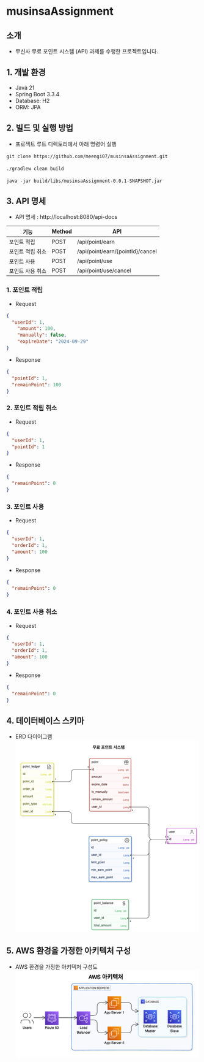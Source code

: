 # musinsaAssignment

## 소개 
- 무신사 무료 포인트 시스템 (API) 과제를 수행한 프로젝트입니다.

## 1. 개발 환경
- Java 21
- Spring Boot 3.3.4
- Database: H2
- ORM: JPA

## 2. 빌드 및 실행 방법
- 프로젝트 루트 디렉토리에서 아래 명령어 실행
```
git clone https://github.com/meengi07/musinsaAssignment.git

./gradlew clean build

java -jar build/libs/musinsaAssignment-0.0.1-SNAPSHOT.jar
```

## 3. API 명세
- API 명세 : http://localhost:8080/api-docs

| 기능        | Method | API                              | 
|-----------|--------|----------------------------------|
| 포인트 적립    | POST   | /api/point/earn                  | 
| 포인트 적립 취소 | POST | /api/point/earn/{pointId}/cancel |
| 포인트 사용    | POST   | /api/point/use                   |
| 포인트 사용 취소 | POST | /api/point/use/cancel            | 

### 1. 포인트 적립
- Request
```json
{
  "userId": 1,
    "amount": 100,
    "manually": false,
    "expireDate": "2024-09-29"
}
```
- Response
```json
{
  "pointId": 1,
  "remainPoint": 100
}
```

### 2. 포인트 적립 취소
- Request
```json
{
  "userId": 1,
  "pointId": 1
}
```
- Response
```json
{
  "remainPoint": 0
}
```

### 3. 포인트 사용
- Request
```json
{
  "userId": 1,
  "orderId": 1,
  "amount": 100
}
```
- Response
```json
{
  "remainPoint": 0
}
```

### 4. 포인트 사용 취소
- Request
```json
{
  "userId": 1,
  "orderId": 1,
  "amount": 100
}
```
- Response
```json
{
  "remainPoint": 0
}
```

## 4. 데이터베이스 스키마
- ERD 다이어그램
![image](https://github.com/meengi07/musinsaAssignment/blob/main/src/main/resources/point-diagram-db.png)

## 5. AWS 환경을 가정한 아키텍처 구성
- AWS 환경을 가정한 아키텍처 구성도
  ![image](https://github.com/meengi07/musinsaAssignment/blob/main/src/main/resources/point-diagram-aws.png)
